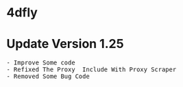 # 4dfly 
# Update Version 1.25 
<pre
<lil>- Improve Some code
<lil>- Refixed The Proxy  Include With Proxy Scraper
<lil>- Removed Some Bug Code
